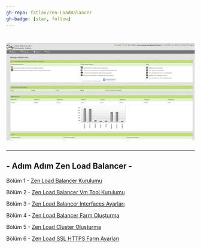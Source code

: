 ```yaml
---
gh-repo: fatlan/Zen-LoadBalancer
gh-badge: [star, follow]
---
```


# ![](zen-dash.png)
------


## - Adım Adım Zen Load Balancer -


Bölüm 1 - [Zen Load Balancer Kurulumu](https://fatlan.github.io/21-03-2016-zen-load-balancer-kurulumu-bolum1/) <br>

Bölüm 2 - [Zen Load Balancer Vm Tool Kurulumu](https://fatlan.github.io/23-04-2016-zen-load-balancer-open-vm-tools-kurulumu-bolum2/) <br>

Bölüm 3 - [Zen Load Balancer Interfaces Ayarları](https://fatlan.github.io/05-07-2016-zen-load-balancer-interfaces-ayarlari-bolum3/) <br>

Bölüm 4 - [Zen Load Balancer Farm Oluşturma](https://fatlan.github.io/05-07-2016-zen-load-balancer-farm-olusturma-bolum4/) <br>

Bölüm 5 - [Zen Load Cluster Oluşturma](https://fatlan.github.io/22-10-2017-zen-load-balancer-cluster-olusturma-bolum-5/) <br>

Bölüm 6 - [Zen Load SSL HTTPS Farm Ayarları](https://fatlan.github.io/22-10-2017-zen-load-balancer-ssl-https-farm-olusturma-bolum-6/) <br>
